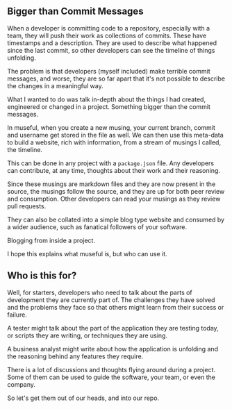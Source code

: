 
[meta-title]: <> (What is museful?)
[meta-date]: <> (2020-04-12T12:26:39.576Z)
[meta-branch]: <> (master)
[meta-commit]: <> (none)
[meta-user]: <> (Lee Nattress)

## Bigger than Commit Messages

When a developer is committing code to a repository, especially with a team, they will push their work as collections of commits. These have timestamps and a description. They are used to describe what happened since the last commit, so other developers can see the timeline of things unfolding.

The problem is that developers (myself included) make terrible commit messages, and worse, they are so far apart that it's not possible to describe the changes in a meaningful way.

What I wanted to do was talk in-depth about the things I had created, engineered or changed in a project. Something bigger than the commit messages.

In museful, when you create a new musing, your current branch, commit and username get stored in the file as well. We can then use this meta-data to build a website, rich with information, from a stream of musings I called, the timeline.

This can be done in any project with a `package.json` file. Any developers can contribute, at any time, thoughts about their work and their reasoning.

Since these musings are markdown files and they are now present in the source, the musings follow the source, and they are up for both peer review and consumption. Other developers can read your musings as they review pull requests.

They can also be collated into a simple blog type website and consumed by a wider audience, such as fanatical followers of your software.

Blogging from inside a project.

I hope this explains what museful is, but who can use it.

## Who is this for?

Well, for starters, developers who need to talk about the parts of development they are currently part of. The challenges they have solved and the problems they face so that others might learn from their success or failure.

A tester might talk about the part of the application they are testing today, or scripts they are writing, or techniques they are using.

A business analyst might write about how the application is unfolding and the reasoning behind any features they require.

There is a lot of discussions and thoughts flying around during a project. Some of them can be used to guide the software, your team, or even the company.

So let's get them out of our heads, and into our repo.
